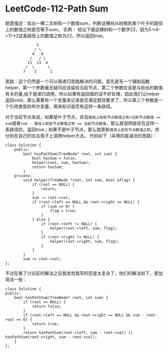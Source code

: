 # LeetCode-112-Path Sum
题意描述：给出一棵二叉树和一个数值sum，判断这棵树从树根到某个叶子的路径上的数值之和是否等于sum。
实例：
给出下面这棵树和一个数字22，因为5->4->11->2这条路径上的数值之和为22，所以返回true。

```
              5
             / \
            4   8
           /   / \
          11  13  4
         /  \      \
        7    2      1
```

思路：这个仍然是一个可以用递归思路解决的问题。首先是写一个辅助函数helper，第一个参数毫无疑问应该留给当前节点，第二个参数应该是与给出的数值有关的量,由于是递归调用，所以如果有返回值的话不好处理，因此我们让helper返回void，那么需要有一个变量来记录是否满足题目要求了，所以第三个参数是一个引用类型的布尔变量，用来标识是否有这样一条路径。

对于当前节点来说，如果是叶子节点，并且`路径上前些节点数值之和+当前节点数值 == sum`或者`sum - 路径上前些节点数值之和 == 当前节点数值`，那么就说明是存在这样一条路径的，返回true；如果不是叶子节点，那么就更新`路径上前些节点数值之和`，并分别在自己的左右孩子上调用helper方法。
代码如下（采用的是减法的思路）：

```
class Solution {
    public:
        bool hasPathSum(TreeNode* root, int sum) {
            bool hasSum = false;
            helper(root, sum, hasSum);
            return hasSum;
        }
    private:
        void helper(TreeNode *root, int sum, bool &flag) {
            if (root == NULL) {
                return;
            }
            sum -= root->val;
            if (root->left == NULL && root->right == NULL) {
                if (sum == 0) {
                    flag = true;
                }
            } else {
                if (root->left != NULL) {
                    helper(root->left, sum, flag);
                } 
                if (root->right != NULL) {
                    helper(root->right, sum, flag);
                }
            }
        }
        sum += root->val;
};
```
不过在看了讨论区的解法之后我发觉我写的还是太复杂了，他们的解法如下，更加简洁一些：

```
class Solution {
public:
    bool hasPathSum(TreeNode* root, int sum) {
        if (root == NULL) {
            return false;
        }
        if (root->left == NULL && root->right == NULL && sum - root->val == 0) {
            return true;
        }
        return hasPathSum(root->left, sum - root->val) || hasPathSum(root->right, sum - root->val);
    }
};
```

